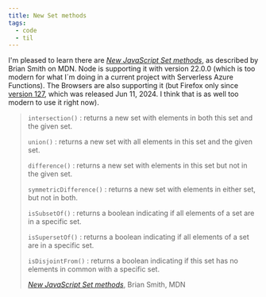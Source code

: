 ```yaml
---
title: New Set methods
tags:
  - code
  - til
---
```

I'm pleased to learn there are [<cite>New JavaScript Set methods</cite>](https://developer.mozilla.org/en-US/blog/javascript-set-methods/), as described by Brian Smith on MDN. Node is supporting it with version 22.0.0 (which is too modern for what I´m doing in a current project with Serverless Azure Functions). The Browsers are also supporting it (but Firefox only since [version 127](https://developer.mozilla.org/en-US/docs/Mozilla/Firefox/Releases/127#javascript), which was released  Jun 11, 2024. I think that is as well too modern to use it right now). 

> `intersection()` 
> : returns a new set with elements in both this set and the given set.
> 
> `union()` 
> : returns a new set with all elements in this set and the given set.
> 
> `difference()` 
> : returns a new set with elements in this set but not in the given set.
> 
> `symmetricDifference()` 
> : returns a new set with elements in either set, but not in both.
> 
> `isSubsetOf()` 
> : returns a boolean indicating if all elements of a set are in a specific set.
> 
> `isSupersetOf()` 
> : returns a boolean indicating if all elements of a set are in a specific set.
> 
> `isDisjointFrom()` 
> : returns a boolean indicating if this set has no elements in common with a specific set.
> <footer><a href="https://developer.mozilla.org/en-US/blog/javascript-set-methods/"><cite>New JavaScript Set methods</cite></a>, Brian Smith, MDN</footer>